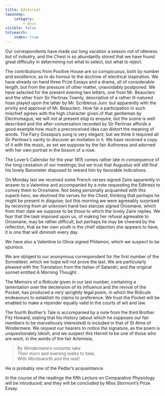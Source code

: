 ```yaml
---
title: Editorial
taxonomy:
    category:
        - docs
visible: false
tntsearch:
    index: true
---
```


Our correspondents have made our long vacation a season not of idleness but of industry, and the Chest is so abundantly stored that we have found great difficulty in determining not what to select, but what to reject.

The contributions from Positive House are so conspicuous, both by number and excellence, as to do honour to the doctrine of electrical inspiration. We have already on hand three Prize Essays and a drama, all of considerable length, but from the pressure of other matter, unavoidably postponed. We have selected for the present evening two letters, one from Mr. Beauclerc and the other from Sir Pertinax Townly, descriptive of a rather ill-natured hoax played upon the latter by Mr. Scriblerus Junr. but apparently with the privity and approval of Mr. Beauclerc. How far a participation in such mischief agrees with the high character given of that gentleman by Electromagus, we will not at present stop to enquire, but the scene is well described and the after-conversation recorded by Sir Pertinax affords a good example how much a preconceived idea can distort the meaning of words. The Fairy Gossipia’s song is very elegant, but we think it required all Sir Pertinax’s vanity to discover an invitation in it. We have received a copy of it with the music, as set we suppose by the fair Authoress and adorned with her own portrait in the bosom of a rose.

The Lover’s Calendar for the year 1815 comes rather late in consequence of the long cessation of our meetings; but we trust that Augustus will still find his lovely Barometer disposed to reward him by favorable indications.

On Monday last we received some French verses signed Zaire apparently in answer to a Valentine and accompanied by a note requesting the Editress to convey them to Orosmane. Not being personally acquainted with this superb hero, we destined the verses for the Chest, thinking that perhaps he might be present in disguise; but this morning we were agreeably surprised by receiving from an unknown hand two stanzas signed Orosmane, which from their date we suppose to be those to which the lovely Zaire replies. We fear that the task imposed upon us, of making her refusal agreeable to Orosmane, may be rather difficult, but perhaps he may be cheered by the reflection, that as her own youth is the chief objection she appears to have, it is one that will diminish every day.

We have also a Valentine to Olivia signed Philemon, which we suspect to be spurious.

We are obliged to our anonymous correspondent for the first number of the Sonnetteer, which we hope will not prove the last. We are particularly pleased with the Translation from the Italian of Salandri, and the original sonnet entitled A Morning Thought.

The Memoirs of a Ridicule given in our last number, containing a lamentation over the declension of its influence and the revival of the Pocket, has produced a very sprightly legal poem, in which the Ridicule endeavours to establish its claims to preference. We trust the Pocket will be enabled to make a rejoinder equally valid in the courts of wit and law.

The fourth Brother’s Tale is accompanied by a note from the third Brother Fitz Howard, stating that his History (about which he supposes our fair members to be marvellously interested) is included in that of St Alme of Windermere. We request our hearers to notice the signature, as the poem is unquestionably *lakish*, and we suspect this Hermit to be one of those who are wont, in the words of the fair Artemisia,

> By Windermere’s romantic lake  
> Their morn and evening walks to take,  
> With Wordsworth and the rest!

He is probably one of the Pedlar’s acquaintance.

In the course of the readings the fifth Lecture on Comparative Physiology will be introduced; and they will be concluded by Miss Stormont’s Prize Essay.